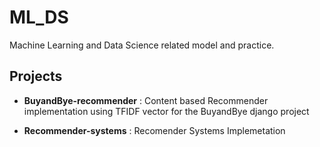 # ML_DS

Machine Learning and Data Science related model and practice.

## Projects

- **BuyandBye-recommender** : Content based Recommender implementation using TFIDF vector for the BuyandBye django project

- **Recommender-systems** : Recomender Systems Implemetation
